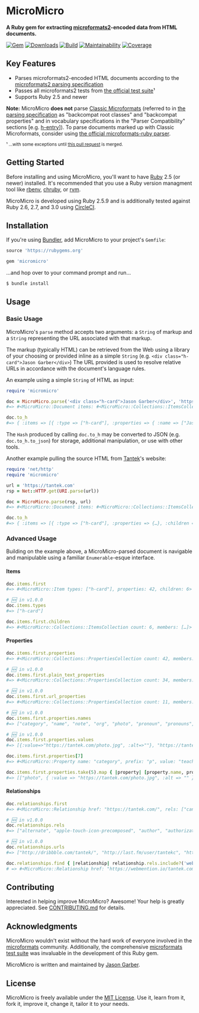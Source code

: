 # MicroMicro

**A Ruby gem for extracting [microformats2](https://microformats.org/wiki/microformats2)-encoded data from HTML documents.**

[![Gem](https://img.shields.io/gem/v/micromicro.svg?logo=rubygems&style=for-the-badge)](https://rubygems.org/gems/micromicro)
[![Downloads](https://img.shields.io/gem/dt/micromicro.svg?logo=rubygems&style=for-the-badge)](https://rubygems.org/gems/micromicro)
[![Build](https://img.shields.io/circleci/build/github/jgarber623/micromicro?logo=circleci&style=for-the-badge)](https://app.circleci.com/pipelines/github/jgarber623/micromicro)
[![Maintainability](https://img.shields.io/codeclimate/maintainability/jgarber623/micromicro.svg?logo=code-climate&style=for-the-badge)](https://codeclimate.com/github/jgarber623/micromicro)
[![Coverage](https://img.shields.io/codeclimate/c/jgarber623/micromicro.svg?logo=code-climate&style=for-the-badge)](https://codeclimate.com/github/jgarber623/micromicro/code)

## Key Features

- Parses microformats2-encoded HTML documents according to the [microformats2 parsing specification](https://microformats.org/wiki/microformats2-parsing)
- Passes all microformats2 tests from [the official test suite](https://github.com/microformats/tests)¹
- Supports Ruby 2.5 and newer

**Note:** MicroMicro **does not** parse [Classic Microformats](https://microformats.org/wiki/Main_Page#Classic_Microformats) (referred to in [the parsing specification](https://microformats.org/wiki/microformats2-parsing#note_backward_compatibility_details) as "backcompat root classes" and "backcompat properties" and in vocabulary specifications in the "Parser Compatibility" sections [e.g. [h-entry](https://microformats.org/wiki/h-entry#Parser_Compatibility)]). To parse documents marked up with Classic Microformats, consider using [the official microformats-ruby parser](https://github.com/microformats/microformats-ruby).

<small>¹ …with some exceptions until [this pull request](https://github.com/microformats/tests/pull/112) is merged.</small>

## Getting Started

Before installing and using MicroMicro, you'll want to have [Ruby](https://www.ruby-lang.org) 2.5 (or newer) installed. It's recommended that you use a Ruby version managment tool like [rbenv](https://github.com/rbenv/rbenv), [chruby](https://github.com/postmodern/chruby), or [rvm](https://github.com/rvm/rvm).

MicroMicro is developed using Ruby 2.5.9 and is additionally tested against Ruby 2.6,  2.7, and 3.0 using [CircleCI](https://app.circleci.com/pipelines/github/jgarber623/micromicro).

## Installation

If you're using [Bundler](https://bundler.io), add MicroMicro to your project's `Gemfile`:

```ruby
source 'https://rubygems.org'

gem 'micromicro'
```

…and hop over to your command prompt and run…

```sh
$ bundle install
```

## Usage

### Basic Usage

MicroMicro's `parse` method accepts two arguments: a `String` of markup and a `String` representing the URL associated with that markup.

The markup (typically HTML) can be retrieved from the Web using a library of your choosing or provided inline as a simple `String` (e.g. `<div class="h-card">Jason Garber</div>`) The URL provided is used to resolve relative URLs in accordance with the document's language rules.

An example using a simple `String` of HTML as input:

```ruby
require 'micromicro'

doc = MicroMicro.parse('<div class="h-card">Jason Garber</div>', 'https://sixtwothree.org')
#=> #<MicroMicro::Document items: #<MicroMicro::Collections::ItemsCollection count: 1, members: [#<MicroMicro::Item types: ["h-card"], properties: 1, children: 0>]>, relationships: #<MicroMicro::Collections::RelationshipsCollection count: 0, members: []>>

doc.to_h
#=> { :items => [{ :type => ["h-card"], :properties => { :name => ["Jason Garber"] } }], :rels => {}, :"rel-urls" => {} }
```

The `Hash` produced by calling `doc.to_h` may be converted to JSON (e.g. `doc.to_h.to_json`) for storage, additional manipulation, or use with other tools.

Another example pulling the source HTML from [Tantek](https://tantek.com)'s website:

```ruby
require 'net/http'
require 'micromicro'

url = 'https://tantek.com'
rsp = Net::HTTP.get(URI.parse(url))

doc = MicroMicro.parse(rsp, url)
#=> #<MicroMicro::Document items: #<MicroMicro::Collections::ItemsCollection count: 1, members: […]>, relationships: #<MicroMicro::Collections::RelationshipsCollection count: 31, members: […]>>

doc.to_h
#=> { :items => [{ :type => ["h-card"], :properties => {…}, :children => […]}], :rels => {…}, :'rel-urls' => {…} }
```

### Advanced Usage

Building on the example above, a MicroMicro-parsed document is navigable and manipulable using a familiar `Enumerable`-esque interface.

#### Items

```ruby
doc.items.first
#=> #<MicroMicro::Item types: ["h-card"], properties: 42, children: 6>

# 🆕 in v1.0.0
doc.items.types
#=> ["h-card"]

doc.items.first.children
#=> #<MicroMicro::Collections::ItemsCollection count: 6, members: […]>
```

#### Properties

```ruby
doc.items.first.properties
#=> #<MicroMicro::Collections::PropertiesCollection count: 42, members: […]>

# 🆕 in v1.0.0
doc.items.first.plain_text_properties
#=> #<MicroMicro::Collections::PropertiesCollection count: 34, members: […]>

# 🆕 in v1.0.0
doc.items.first.url_properties
#=> #<MicroMicro::Collections::PropertiesCollection count: 11, members: […]>

# 🆕 in v1.0.0
doc.items.first.properties.names
#=> ["category", "name", "note", "org", "photo", "pronoun", "pronouns", "role", "uid", "url"]

# 🆕 in v1.0.0
doc.items.first.properties.values
#=> [{:value=>"https://tantek.com/photo.jpg", :alt=>""}, "https://tantek.com/", "Tantek Çelik", "Inventor, writer, teacher, runner, coder, more.", "Inventor", "writer", "teacher", "runner", "coder", …]

doc.items.first.properties[7]
#=> #<MicroMicro::Property name: "category", prefix: "p", value: "teacher">

doc.items.first.properties.take(5).map { |property| [property.name, property.value] }
#=> [["photo", { :value => "https://tantek.com/photo.jpg", :alt => "" }], ["url", "https://tantek.com/"], ["uid", "https://tantek.com/"], ["name", "Tantek Çelik"], ["role", "Inventor, writer, teacher, runner, coder, more."]]
```

#### Relationships

```ruby
doc.relationships.first
#=> #<MicroMicro::Relationship href: "https://tantek.com/", rels: ["canonical"]>

# 🆕 in v1.0.0
doc.relationships.rels
#=> ["alternate", "apple-touch-icon-precomposed", "author", "authorization_endpoint", "bookmark", "canonical", "hub", "icon", "me", "microsub", …]

# 🆕 in v1.0.0
doc.relationships.urls
#=> ["http://dribbble.com/tantek/", "http://last.fm/user/tantekc", "https://aperture.p3k.io/microsub/277", "https://en.wikipedia.org/wiki/User:Tantek", "https://github.com/tantek", "https://indieauth.com/auth", "https://indieauth.com/openid", "https://micro.blog/t", "https://pubsubhubbub.superfeedr.com/", "https://tantek.com/", …]

doc.relationships.find { |relationship| relationship.rels.include?('webmention') }
# => #<MicroMicro::Relationship href: "https://webmention.io/tantek.com/webmention", rels: ["webmention"]>
```

## Contributing

Interested in helping improve MicroMicro? Awesome! Your help is greatly appreciated. See [CONTRIBUTING.md](https://github.com/jgarber623/micromicro/blob/main/CONTRIBUTING.md) for details.

## Acknowledgments

MicroMicro wouldn't exist without the hard work of everyone involved in the [microformats](https://microformats.org) community. Additionally, the comprehensive [microformats test suite](https://github.com/microformats/tests) was invaluable in the development of this Ruby gem.

MicroMicro is written and maintained by [Jason Garber](https://sixtwothree.org).

## License

MicroMicro is freely available under the [MIT License](https://opensource.org/licenses/MIT). Use it, learn from it, fork it, improve it, change it, tailor it to your needs.
